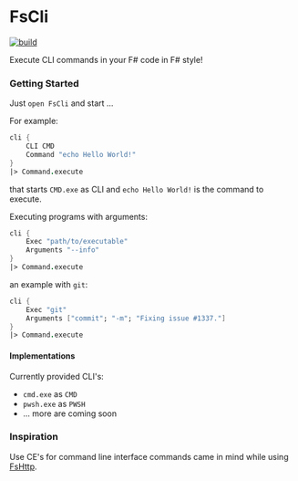 # FsCli
[![build](https://github.com/CaptnCodr/FsCli/actions/workflows/build.yml/badge.svg)](https://github.com/CaptnCodr/FsCli/actions/workflows/build.yml)

Execute CLI commands in your F# code in F# style!

### Getting Started
Just `open FsCli` and start ...

For example:
```fsharp
cli {
    CLI CMD
    Command "echo Hello World!"
}
|> Command.execute
```
that starts `CMD.exe` as CLI and `echo Hello World!` is the command to execute.

Executing programs with arguments:
```fsharp
cli {
    Exec "path/to/executable"
    Arguments "--info"
}
|> Command.execute
```

an example with `git`:
```fsharp
cli {
    Exec "git"
    Arguments ["commit"; "-m"; "Fixing issue #1337."]
}
|> Command.execute
```

#### Implementations

Currently provided CLI's:
- `cmd.exe` as `CMD`
- `pwsh.exe` as `PWSH`
- ... more are coming soon

### Inspiration
Use CE's for command line interface commands came in mind while using [FsHttp](https://github.com/fsprojects/FsHttp).